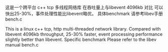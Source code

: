 这是一个跨平台 c++ tcp 多线程网络库 在吞吐量上与libevent 4096kb 对比 可以快出25-30%，事件处理性能比libevent略优。
具体benchmark 请参考libev手册 bench.c

This is a linux c++ tcp, http multi-threaded network library. Compared with libevent 4096kb throughput, 25-30% faster, event processing performance slightly better than libevent. Specific benchmark Please refer to the libev manual bench.c
